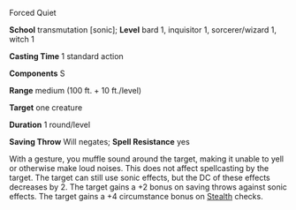 Forced Quiet

**School** transmutation [sonic]; **Level** bard 1, inquisitor 1, sorcerer/wizard 1, witch 1

**Casting Time** 1 standard action

**Components** S

**Range** medium (100 ft. + 10 ft./level)

**Target** one creature

**Duration** 1 round/level

**Saving Throw** Will negates; **Spell Resistance** yes

With a gesture, you muffle sound around the target, making it unable to yell or otherwise make loud noises. This does not affect spellcasting by the target. The target can still use sonic effects, but the DC of these effects decreases by 2. The target gains a +2 bonus on saving throws against sonic effects. The target gains a +4 circumstance bonus on [Stealth](skills/stealth#_stealth) checks.

